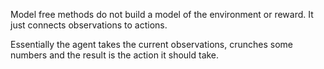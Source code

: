 Model free methods do not build a model of the environment or reward. It just connects observations to actions.

Essentially the agent takes the current observations, crunches some numbers and the result is the action it should take.